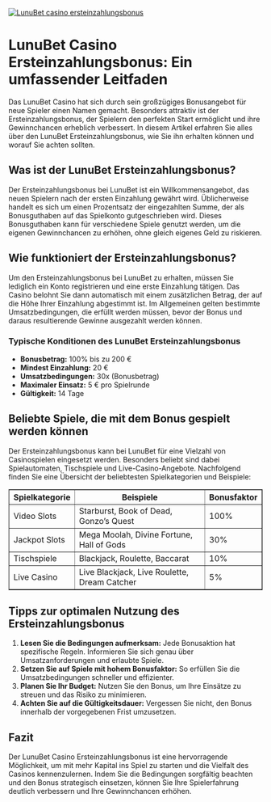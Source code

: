 [![LunuBet casino ersteinzahlungsbonus](https://123-caf.pages.dev/gitsignup.png)](https://vrmoo.ru/Bt82HjjY)

<h1>LunuBet Casino Ersteinzahlungsbonus: Ein umfassender Leitfaden</h1>  <p>Das LunuBet Casino hat sich durch sein großzügiges Bonusangebot für neue Spieler einen Namen gemacht. Besonders attraktiv ist der Ersteinzahlungsbonus, der Spielern den perfekten Start ermöglicht und ihre Gewinnchancen erheblich verbessert. In diesem Artikel erfahren Sie alles über den LunuBet Ersteinzahlungsbonus, wie Sie ihn erhalten können und worauf Sie achten sollten.</p>  <h2>Was ist der LunuBet Ersteinzahlungsbonus?</h2>  <p>Der Ersteinzahlungsbonus bei LunuBet ist ein Willkommensangebot, das neuen Spielern nach der ersten Einzahlung gewährt wird. Üblicherweise handelt es sich um einen Prozentsatz der eingezahlten Summe, der als Bonusguthaben auf das Spielkonto gutgeschrieben wird. Dieses Bonusguthaben kann für verschiedene Spiele genutzt werden, um die eigenen Gewinnchancen zu erhöhen, ohne gleich eigenes Geld zu riskieren.</p>  <h2>Wie funktioniert der Ersteinzahlungsbonus?</h2>  <p>Um den Ersteinzahlungsbonus bei LunuBet zu erhalten, müssen Sie lediglich ein Konto registrieren und eine erste Einzahlung tätigen. Das Casino belohnt Sie dann automatisch mit einem zusätzlichen Betrag, der auf die Höhe Ihrer Einzahlung abgestimmt ist. Im Allgemeinen gelten bestimmte Umsatzbedingungen, die erfüllt werden müssen, bevor der Bonus und daraus resultierende Gewinne ausgezahlt werden können.</p>  <h3>Typische Konditionen des LunuBet Ersteinzahlungsbonus</h3>  <ul>   <li><strong>Bonusbetrag:</strong> 100% bis zu 200 €</li>   <li><strong>Mindest Einzahlung:</strong> 20 €</li>   <li><strong>Umsatzbedingungen:</strong> 30x (Bonusbetrag)</li>   <li><strong>Maximaler Einsatz:</strong> 5 € pro Spielrunde</li>   <li><strong>Gültigkeit:</strong> 14 Tage</li> </ul>  <h2>Beliebte Spiele, die mit dem Bonus gespielt werden können</h2>  <p>Der Ersteinzahlungsbonus kann bei LunuBet für eine Vielzahl von Casinospielen eingesetzt werden. Besonders beliebt sind dabei Spielautomaten, Tischspiele und Live-Casino-Angebote. Nachfolgend finden Sie eine Übersicht der beliebtesten Spielkategorien und Beispiele:</p>  <table border="1" cellspacing="0" cellpadding="6">   <thead>     <tr>       <th>Spielkategorie</th>       <th>Beispiele</th>       <th>Bonusfaktor</th>     </tr>   </thead>   <tbody>     <tr>       <td>Video Slots</td>       <td>Starburst, Book of Dead, Gonzo’s Quest</td>       <td>100%</td>     </tr>     <tr>       <td>Jackpot Slots</td>       <td>Mega Moolah, Divine Fortune, Hall of Gods</td>       <td>30%</td>     </tr>     <tr>       <td>Tischspiele</td>       <td>Blackjack, Roulette, Baccarat</td>       <td>10%</td>     </tr>     <tr>       <td>Live Casino</td>       <td>Live Blackjack, Live Roulette, Dream Catcher</td>       <td>5%</td>     </tr>   </tbody> </table>  <h2>Tipps zur optimalen Nutzung des Ersteinzahlungsbonus</h2>  <ol>   <li><strong>Lesen Sie die Bedingungen aufmerksam:</strong> Jede Bonusaktion hat spezifische Regeln. Informieren Sie sich genau über Umsatzanforderungen und erlaubte Spiele.</li>   <li><strong>Setzen Sie auf Spiele mit hohem Bonusfaktor:</strong> So erfüllen Sie die Umsatzbedingungen schneller und effizienter.</li>   <li><strong>Planen Sie Ihr Budget:</strong> Nutzen Sie den Bonus, um Ihre Einsätze zu streuen und das Risiko zu minimieren.</li>   <li><strong>Achten Sie auf die Gültigkeitsdauer:</strong> Vergessen Sie nicht, den Bonus innerhalb der vorgegebenen Frist umzusetzen.</li> </ol>  <h2>Fazit</h2>  <p>Der LunuBet Casino Ersteinzahlungsbonus ist eine hervorragende Möglichkeit, um mit mehr Kapital ins Spiel zu starten und die Vielfalt des Casinos kennenzulernen. Indem Sie die Bedingungen sorgfältig beachten und den Bonus strategisch einsetzen, können Sie Ihre Spielerfahrung deutlich verbessern und Ihre Gewinnchancen erhöhen.</p>